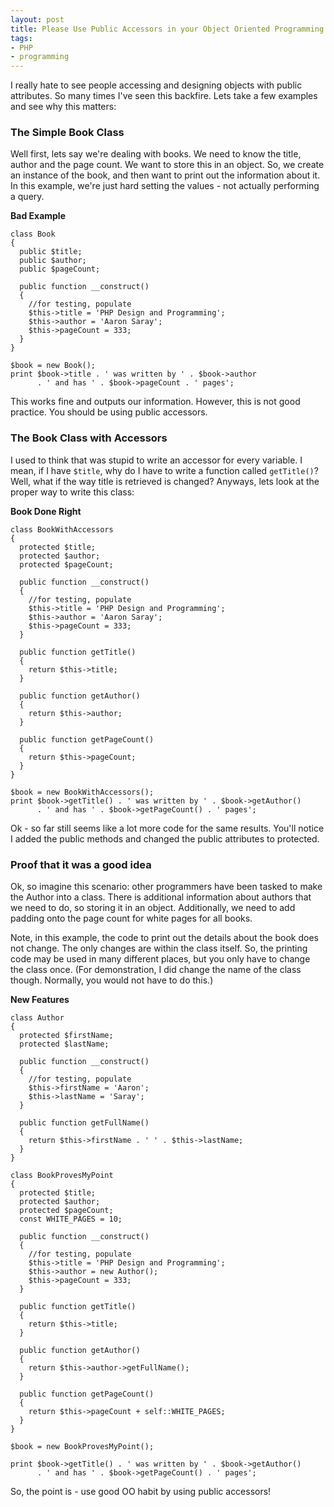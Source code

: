 ```yaml
---
layout: post
title: Please Use Public Accessors in your Object Oriented Programming
tags:
- PHP
- programming
---
```

I really hate to see people accessing and designing objects with public attributes.  So many times I've seen this backfire.  Lets take a few examples and see why this matters:

### The Simple Book Class

Well first, lets say we're dealing with books.  We need to know the title, author and the page count.  We want to store this in an object.  So, we create an instance of the book, and then want to print out the information about it.  In this example, we're just hard setting the values - not actually performing a query.

**Bad Example**

```php?start_inline=1
class Book
{
  public $title;
  public $author;
  public $pageCount;

  public function __construct()
  {
    //for testing, populate
    $this->title = 'PHP Design and Programming';
    $this->author = 'Aaron Saray';
    $this->pageCount = 333;
  }
}

$book = new Book();
print $book->title . ' was written by ' . $book->author
      . ' and has ' . $book->pageCount . ' pages';
```

This works fine and outputs our information.  However, this is not good practice.  You should be using public accessors.

### The Book Class with Accessors

I used to think that was stupid to write an accessor for every variable.  I mean, if I have `$title`, why do I have to write a function called `getTitle()`?  Well, what if the way title is retrieved is changed?  Anyways, lets look at the proper way to write this class:

**Book Done Right**

```php?start_inline=1
class BookWithAccessors
{
  protected $title;
  protected $author;
  protected $pageCount;

  public function __construct()
  {
    //for testing, populate
    $this->title = 'PHP Design and Programming';
    $this->author = 'Aaron Saray';
    $this->pageCount = 333;
  }

  public function getTitle()
  {
    return $this->title;
  }

  public function getAuthor()
  {
    return $this->author;
  }

  public function getPageCount()
  {
    return $this->pageCount;
  }
}

$book = new BookWithAccessors();
print $book->getTitle() . ' was written by ' . $book->getAuthor()
      . ' and has ' . $book->getPageCount() . ' pages';
```

Ok - so far still seems like a lot more code for the same results.  You'll notice I added the public methods and changed the public attributes to protected.

### Proof that it was a good idea

Ok, so imagine this scenario:  other programmers have been tasked to make the Author into a class.  There is additional information about authors that we need to do, so storing it in an object.  Additionally, we need to add padding onto the page count for white pages for all books.

Note, in this example, the code to print out the details about the book does not change.  The only changes are within the class itself.  So, the printing code may be used in many different places, but you only have to change the class once.  (For demonstration, I did change the name of the class though. Normally, you would not have to do this.)

**New Features**

```php?start_inline=1
class Author
{
  protected $firstName;
  protected $lastName;

  public function __construct()
  {
    //for testing, populate
    $this->firstName = 'Aaron';
    $this->lastName = 'Saray';
  }

  public function getFullName()
  {
    return $this->firstName . ' ' . $this->lastName;
  }
}

class BookProvesMyPoint
{
  protected $title;
  protected $author;
  protected $pageCount;
  const WHITE_PAGES = 10;

  public function __construct()
  {
    //for testing, populate
    $this->title = 'PHP Design and Programming';
    $this->author = new Author();
    $this->pageCount = 333;
  }

  public function getTitle()
  {
    return $this->title;
  }

  public function getAuthor()
  {
    return $this->author->getFullName();
  }

  public function getPageCount()
  {
    return $this->pageCount + self::WHITE_PAGES;
  }
}

$book = new BookProvesMyPoint();

print $book->getTitle() . ' was written by ' . $book->getAuthor()
      . ' and has ' . $book->getPageCount() . ' pages';
```

So, the point is - use good OO habit by using public accessors!
